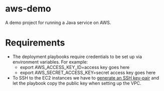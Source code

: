 # aws-demo
A demo project for running a Java service on AWS.

# Requirements
* The deployment playbooks require credentials to be set up via environment variables. For example:
  * export AWS_ACCESS_KEY_ID=access key goes here
  * export AWS_SECRET_ACCESS_KEY=secret access key goes here
* To SSH to the EC2 instances we have to [generate an SSH key-pair]( https://help.github.com/articles/generating-ssh-keys/) and let the playbook copy the public key when setting up the VPC.
